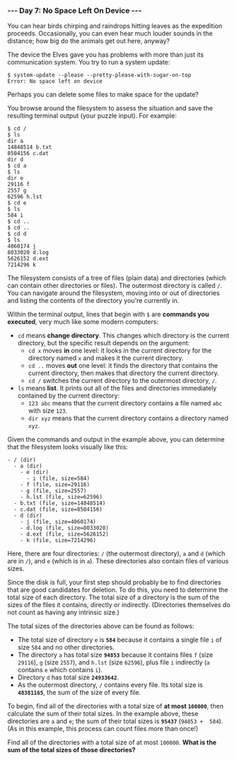 ### --- Day 7: No Space Left On Device ---

You can hear birds chirping and raindrops hitting leaves as the expedition 
proceeds. Occasionally, you can even hear much louder sounds in the 
distance; how big do the animals get out here, anyway?

The device the Elves gave you has problems with more than just its 
communication system. You try to run a system update:
```
$ system-update --please --pretty-please-with-sugar-on-top
Error: No space left on device
```
Perhaps you can delete some files to make space for the update?

You browse around the filesystem to assess the situation and save the 
resulting terminal output (your puzzle input). For example:
```
$ cd /
$ ls
dir a
14848514 b.txt
8504156 c.dat
dir d
$ cd a
$ ls
dir e
29116 f
2557 g
62596 h.lst
$ cd e
$ ls
584 i
$ cd ..
$ cd ..
$ cd d
$ ls
4060174 j
8033020 d.log
5626152 d.ext
7214296 k
```
The filesystem consists of a tree of files (plain data) and directories 
(which can contain other directories or files). The outermost directory is 
called `/`. You can navigate around the filesystem, moving into or out of 
directories and listing the contents of the directory you're currently in.

Within the terminal output, lines that begin with `$` are **commands you 
executed**, very much like some modern computers:

- `cd` means **change directory**. This changes which directory is the current 
directory, but the specific result depends on the argument:
    - `cd x` moves **in** one level: it looks in the current directory for the 
    directory named `x` and makes it the current directory.
    - `cd ..` moves **out** one level: it finds the directory that contains 
    the current directory, then makes that directory the current 
    directory.
    - `cd /` switches the current directory to the outermost directory, `/`.
- `ls` means **list**. It prints out all of the files and directories 
immediately contained by the current directory:
    - `123 abc` means that the current directory contains a file named `abc` 
    with size `123`.
    - `dir xyz` means that the current directory contains a directory 
    named `xyz`.

Given the commands and output in the example above, you can determine that 
the filesystem looks visually like this:
```
- / (dir)
  - a (dir)
    - e (dir)
      - i (file, size=584)
    - f (file, size=29116)
    - g (file, size=2557)
    - h.lst (file, size=62596)
  - b.txt (file, size=14848514)
  - c.dat (file, size=8504156)
  - d (dir)
    - j (file, size=4060174)
    - d.log (file, size=8033020)
    - d.ext (file, size=5626152)
    - k (file, size=7214296)
```
Here, there are four directories: `/` (the outermost directory), `a` and `d` 
(which are in `/`), and `e` (which is in `a`). These directories also contain 
files of various sizes.

Since the disk is full, your first step should probably be to find 
directories that are good candidates for deletion. To do this, you need to 
determine the total size of each directory. The total size of a directory 
is the sum of the sizes of the files it contains, directly or indirectly. 
(Directories themselves do not count as having any intrinsic size.)

The total sizes of the directories above can be found as follows:

- The total size of directory `e` is **`584`** because it contains a single file 
`i` of size `584` and no other directories.
- The directory `a` has total size **`94853`** because it contains files `f` (size 
`29116`), `g` (size `2557`), and `h.lst` (size `62596`), plus file `i` indirectly 
(`a` contains `e` which contains `i`).
- Directory `d` has total size **`24933642`**.
- As the outermost directory, `/` contains every file. Its total size is 
**`48381165`**, the sum of the size of every file.

To begin, find all of the directories with a total size of **at most `100000`**, 
then calculate the sum of their total sizes. In the example above, these 
directories are `a` and `e`; the sum of their total sizes is **`95437`** (`94853 + 
584`). (As in this example, this process can count files more than once!)

Find all of the directories with a total size of at most `100000`. **What is 
the sum of the total sizes of those directories?**